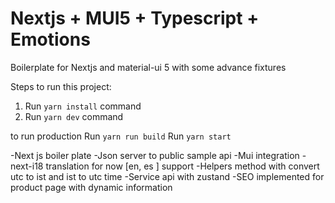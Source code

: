# Nextjs + MUI5 + Typescript + Emotions 

Boilerplate for Nextjs and material-ui 5 with some advance fixtures

Steps to run this project:

1. Run `yarn install` command
2. Run `yarn dev` command

to run production 
Run `yarn run build`
Run `yarn start`

-Next js boiler plate 
-Json server to public sample api 
-Mui integration 
-next-i18 translation for now [en, es ] support 
-Helpers method with convert utc to ist and ist to utc time
-Service api with zustand 
-SEO implemented for product page with dynamic information